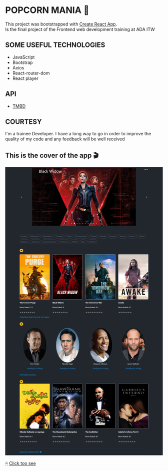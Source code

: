 # POPCORN MANIA 🍿

This project was bootstrapped with [Create React App](https://github.com/facebook/create-react-app).
<br>
Is the final project of the Frontend web development training at ADA ITW

## SOME USEFUL TECHNOLOGIES

- JavaScript
- Bootstrap
- Axios
- React-router-dom
- React player

## API
- [TMBD](https://www.themoviedb.org/)

## COURTESY
I'm a trainee Developer. I have a long way to go in order to improve the quality of my code and any feedback will be well received

## This is the cover of the app 🎬

![imágen](./public/screen-app.png)


🖱 [Click too see](https://amazing-shirley-75d411.netlify.app/)


